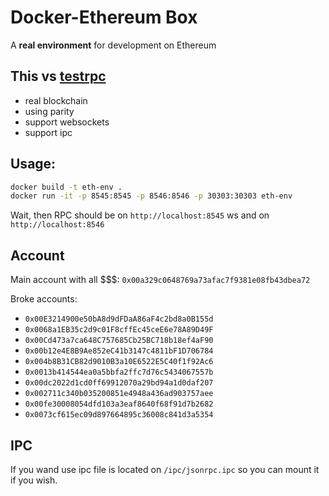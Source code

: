 # Docker-Ethereum Box
A **real environment** for development on Ethereum

## This vs [testrpc]
- real blockchain
- using parity
- support websockets
- support ipc

## Usage:

```bash
docker build -t eth-env .
docker run -it -p 8545:8545 -p 8546:8546 -p 30303:30303 eth-env
```

Wait, then RPC should be on `http://localhost:8545`
ws and on `http://localhost:8546`

## Account
Main account with all $$$: `0x00a329c0648769a73afac7f9381e08fb43dbea72`

Broke accounts:
- `0x00E3214900e50bA8d9dFDaA86aF4c2bd8a0B155d`
- `0x0068a1EB35c2d9c01F8cffEc45ceE6e78A89D49F`
- `0x00Cd473a7ca648C757685Cb25BC718b18ef4aF90`
- `0x00b12e4E8B9Ae852eC41b3147c4811bF1D706784`
- `0x004b8B31CB82d9010B3a10E6522E5C40f1f92Ac6`
- `0x0013b414544ea0a5bbfa2ffc7d76c5434067557b`
- `0x00dc2022d1cd0ff69912070a29bd94a1d0daf207`
- `0x002711c340b035200851e4948a436ad903757aee`
- `0x00fe30008054dfd103a3eaf8640f68f91d7b2682`
- `0x0073cf615ec09d897664895c36008c841d3a5354`


## IPC

If you wand use ipc file is located on `/ipc/jsonrpc.ipc` so you can mount it if you wish.

[testrpc]: https://github.com/ethereumjs/testrpc
